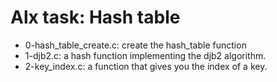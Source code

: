 # Alx task: Hash table

* 0-hash_table_create.c: create the hash_table function
* 1-djb2.c: a hash function implementing the djb2 algorithm.
* 2-key_index.c: a function that gives you the index of a key.
